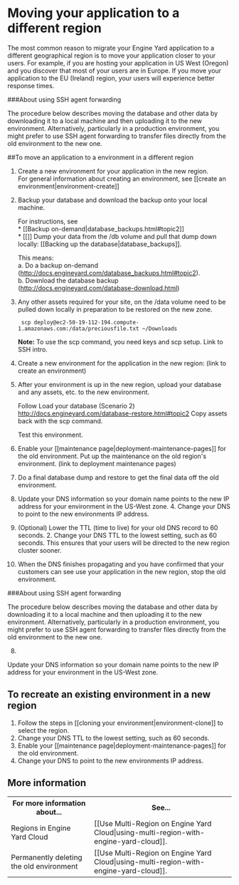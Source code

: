 # Moving your application to a different region

The most common reason to migrate your Engine Yard application to a different geographical region is to move your application closer to your users. For example, if you are hosting your application in US West (Oregon) and you discover that most of your users are in Europe. If you move your application to the EU (Ireland) region, your users will experience better response times.



###About using SSH agent forwarding

The procedure below describes moving the database and other data by downloading it to a local machine and then uploading it to the new environment. Alternatively, particularly in a production environment, you might prefer to use SSH agent forwarding to transfer files directly from the old environment to the new one. 


##To move an application to a environment in a different region

1. Create a new environment for your application in the new region.  
    For general information about creating an environment, see [[create an environment|environment-create]]

2. Backup your database and download the backup onto your local machine.  

    For instructions, see  
        * [[Backup on-demand|database_backups.html#topic2]]  
        * [[]]
Dump your data from the /db volume and pull that dump down locally: [[Backing up the database|database_backups]].  

    This means:  
    a. Do a backup on-demand (http://docs.engineyard.com/database_backups.html#topic2).  
    b. Download the database backup (http://docs.engineyard.com/database-download.html)


2. Any other assets required for your site, on the /data volume need to be pulled down locally in preparation to be restored on the new zone.  

        scp deploy@ec2-50-19-112-194.compute-1.amazonaws.com:/data/preciousfile.txt ~/Downloads
	
	**Note:** To use the scp command, you need keys and scp setup. Link to SSH intro.	


3. Create a new environment for the application in the new region: (link to create an environment)


4. After your environment is up in the new region, upload your database and any assets, etc. to the new environment.  

    Follow Load your database (Scenario 2) http://docs.engineyard.com/database-restore.html#topic2
    Copy assets back with the scp command. 

    Test this environment.

6. Enable your [[maintenance page|deployment-maintenance-pages]] for the old environment.	Put up the maintenance on the old region's environment.  (link to deployment maintenance pages)

7. Do a final database dump and restore to get the final data off the old environment.

5. 	Update your DNS information so your domain name points to the new IP address for your environment in the US-West zone. 4. Change your DNS to point to the new environments IP address.

6. (Optional) Lower the TTL (time to live) for your old DNS record to 60 seconds.    2. Change your DNS TTL to the lowest setting, such as 60 seconds.
    This ensures that your users will be directed to the new region cluster sooner.

9. When the DNS finishes propagating and you have confirmed that your customers can see use your application in the new region, stop the old environment. 

###About using SSH agent forwarding

The procedure below describes moving the database and other data by downloading it to a local machine and then uploading it to the new environment. Alternatively, particularly in a production environment, you might prefer to use SSH agent forwarding to transfer files directly from the old environment to the new one. 




8. 

Update your DNS information so your domain name points to the new IP address for your environment in the US-West zone.


## To recreate an existing environment in a new region
  
  1. Follow the steps in [[cloning your environment|environment-clone]] to select the region.    
  2. Change your DNS TTL to the lowest setting, such as 60 seconds.
  3. Enable your [[maintenance page|deployment-maintenance-pages]] for the old environment.
  4. Change your DNS to point to the new environments IP address.



<h2 id="topic5"> More information</h2>

<table>
	  <tr>
	    <th>For more information about...</th><th>See...</th>
	  </tr>
	  <tr>
	    <td>Regions in Engine Yard Cloud</td><td>[[Use Multi-Region on Engine Yard Cloud|using-multi-region-with-engine-yard-cloud]].</td>
	  </tr>
	<tr>
	  <td>Permanently deleting the old environment</td><td>[[Use Multi-Region on Engine Yard Cloud|using-multi-region-with-engine-yard-cloud]].</td>
	  </tr>
</table>